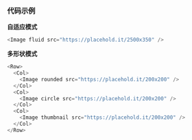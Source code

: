 ### 代码示例

**自适应模式**

```js
<Image fluid src="https://placehold.it/2500x350" />
```

**多形状模式**

```js
<Row>
  <Col>
    <Image rounded src="https://placehold.it/200x200" />
  </Col>
  <Col>
    <Image circle src="https://placehold.it/200x200" />
  </Col>
  <Col>
    <Image thumbnail src="https://placehold.it/200x200" />
  </Col>
</Row>
```
